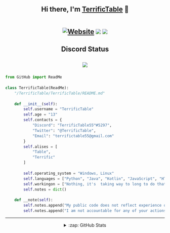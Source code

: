<div align="center">
    <h2>Hi there, I'm <a href="https://terrifictable.github.io">TerrificTable</a> 👋<br><br>

[![Website](https://img.shields.io/website?label=terrifictable.github.io&style=for-the-badge&url=https%3A%2F%2Fterrifictable.github.io)](https://terrifictable.github.io)
[![](https://komarev.com/ghpvc/?username=TerrificTable&label=profile+views&style=flat-square)](https://github.com/TerrificTable)
[![](https://img.shields.io/github/followers/TerrificTable?label=Followers&style=social)](https://github.com/TerrificTable?tab=followers)
</div>

<div  align="center">
    <h2>Discord Status<br><br>
    <a href="https://discord.com/users/731220487035813989">
    <img height="80px" src="https://discord.c99.nl/widget/theme-2/731220487035813989.png" />
    </a><br>
</div>

```python
from GitHub import ReadMe

class TerrificTable(ReadMe):
    "/TerrificTable/TerrificTable/README.md"

    def __init__(self):
        self.username = "TerrificTable"
        self.age = "13"
        self.contacts = {
            "Discord": "TerrificTable55™#5297",
            "Twitter": "@TerrificTable",
            "Email": "terrifictable55@gmail.com"
        }
        self.alises = [
            "Table",
            "Terrific"
        ]

        self.operating_system = "Windows, Linux"
        self.languages = ["Python", "Java", "Kotlin", "JavaScript", "HTML", "CSS", "SCSS", "C", "C#", "C++", "PHP", "Lua"]
        self.workingon = ["Nothing, it's  taking way to long to do that"]
        self.notes = dict()
    
    def __note(self):
        self.notes.append("My public code does not reflect experience or skill level")
        self.notes.append("I am not accountable for any of your actions")
```

---
<details align="center">
  <summary>:zap: GitHub Stats</summary>
</br>

<br><br>
<img src="https://github.com/TerrificTable/github-stats/blob/master/generated/overview.svg">
<img src="https://github.com/TerrificTable/github-stats/blob/master/generated/languages.svg">
<br>

<img align="center" alt="TerrificTable's GitHub Stats" src="https://github-readme-stats-eight-pink.vercel.app/api?username=TerrificTable&&show_icons=true&theme=tokyonight&layout=compact" />
</br>
<img align="center" src="https://github-readme-streak-stats.herokuapp.com/?user=TerrificTable&show_icons=true&theme=tokyonight&layout=compact" alt="TerrificTable" />

